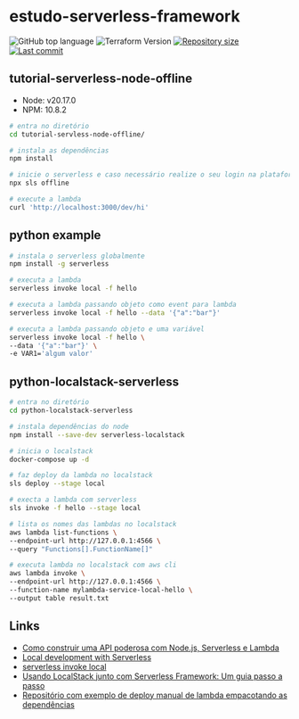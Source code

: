 # estudo-serverless-framework
![GitHub top language](https://img.shields.io/github/languages/top/my-study-area/estudo-serverless-framework)
![Terraform Version](https://img.shields.io/badge/Terraform-v1.6.4-blue.svg)
[![Repository size](https://img.shields.io/github/repo-size/my-study-area/estudo-serverless-framework)](https://img.shields.io/github/repo-size/my-study-area/estudo-serverless-framework)
[![Last commit](https://img.shields.io/github/last-commit/my-study-area/estudo-serverless-framework)](https://github.com/my-study-area/estudo-serverless-framework/commits/master)

## tutorial-serverless-node-offline
- Node: v20.17.0
- NPM: 10.8.2

```bash
# entra no diretório
cd tutorial-servless-node-offline/

# instala as dependências
npm install

# inicie o serverless e caso necessário realize o seu login na plataforma
npx sls offline

# execute a lambda
curl 'http://localhost:3000/dev/hi'
```

## python example
```bash
# instala o serverless globalmente
npm install -g serverless

# executa a lambda
serverless invoke local -f hello

# executa a lambda passando objeto como event para lambda
serverless invoke local -f hello --data '{"a":"bar"}'

# executa a lambda passando objeto e uma variável
serverless invoke local -f hello \
--data '{"a":"bar"}' \
-e VAR1='algum valor'
```

## python-localstack-serverless
```bash
# entra no diretório
cd python-localstack-serverless

# instala dependências do node
npm install --save-dev serverless-localstack

# inicia o localstack
docker-compose up -d

# faz deploy da lambda no localstack
sls deploy --stage local

# execta a lambda com serverless
sls invoke -f hello --stage local

# lista os nomes das lambdas no localstack
aws lambda list-functions \
--endpoint-url http://127.0.0.1:4566 \
--query "Functions[].FunctionName[]"

# executa lambda no localstack com aws cli
aws lambda invoke \
--endpoint-url http://127.0.0.1:4566 \
--function-name mylambda-service-local-hello \
--output table result.txt
```

## Links
- [Como construir uma API poderosa com Node.js, Serverless e Lambda](https://medium.com/building-kovi/construindo-uma-aplica%C3%A7%C3%A3o-serverless-do-zero-cd0d70527d61)
- [Local development with Serverless](https://towardsaws.com/local-development-with-serverless-46a219876a67)
- [serverless invoke local](https://www.serverless.com/framework/docs/providers/aws/cli-reference/invoke-local)
- [Usando LocalStack junto com Serverless Framework: Um guia passo a passo](https://www.linkedin.com/pulse/usando-localstack-junto-com-serverless-framework-um-guia-felipe/?originalSubdomain=pt)
- [Repositório com exemplo de deploy manual de lambda empacotando as dependências](https://github.com/awsdocs/aws-lambda-developer-guide/tree/master/sample-apps/blank-python)
